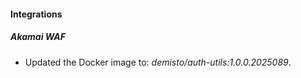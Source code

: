 
#### Integrations

##### Akamai WAF

- Updated the Docker image to: *demisto/auth-utils:1.0.0.2025089*.